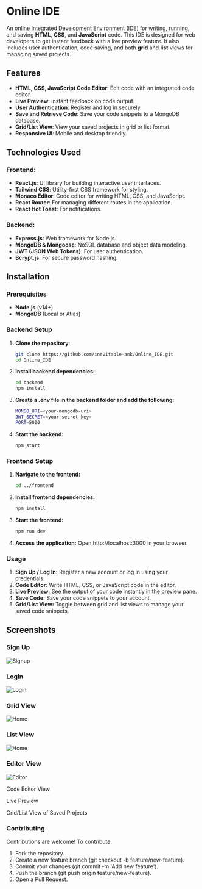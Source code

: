 # Online IDE

An online Integrated Development Environment (IDE) for writing, running, and saving **HTML**, **CSS**, and **JavaScript** code. This IDE is designed for web developers to get instant feedback with a live preview feature. It also includes user authentication, code saving, and both **grid** and **list** views for managing saved projects.

## Features

- **HTML, CSS, JavaScript Code Editor**: Edit code with an integrated code editor.
- **Live Preview**: Instant feedback on code output.
- **User Authentication**: Register and log in securely.
- **Save and Retrieve Code**: Save your code snippets to a MongoDB database.
- **Grid/List View**: View your saved projects in grid or list format.
- **Responsive UI**: Mobile and desktop friendly.

## Technologies Used

### Frontend:
- **React.js**: UI library for building interactive user interfaces.
- **Tailwind CSS**: Utility-first CSS framework for styling.
- **Monaco Editor**: Code editor for writing HTML, CSS, and JavaScript.
- **React Router**: For managing different routes in the application.
- **React Hot Toast**: For notifications.

### Backend:
- **Express.js**: Web framework for Node.js.
- **MongoDB & Mongoose**: NoSQL database and object data modeling.
- **JWT (JSON Web Tokens)**: For user authentication.
- **Bcrypt.js**: For secure password hashing.

## Installation

### Prerequisites

- **Node.js** (v14+)
- **MongoDB** (Local or Atlas)

### Backend Setup

1. **Clone the repository**:
   ```bash
   git clone https://github.com/inevitable-ank/Online_IDE.git
   cd Online_IDE
   ````


2. **Install backend dependencies:**:
    ```bash
    cd backend
    npm install
    ````

3. **Create a .env file in the backend folder and add the following:**
    ```bash
    MONGO_URI=<your-mongodb-uri>
    JWT_SECRET=<your-secret-key>
    PORT=5000
    ````

4. **Start the backend:**
    ```bash
    npm start
    ````

### Frontend Setup

1. **Navigate to the frontend:**
    ```bash
    cd ../frontend
    ````
    
2. **Install frontend dependencies:**
    ```bash
    npm install
    ````

3. **Start the frontend:**
    ```bash
    npm run dev
    ````

4. **Access the application:**
Open http://localhost:3000 in your browser.

### Usage

1. **Sign Up / Log In:** Register a new account or log in using your credentials.
2. **Code Editor:** Write HTML, CSS, or JavaScript code in the editor.
3. **Live Preview:** See the output of your code instantly in the preview pane.
4. **Save Code:** Save your code snippets to your account.
5. **Grid/List View:** Toggle between grid and list views to manage your saved code snippets.

## Screenshots

### Sign Up
![Signup](./frontend/IDE/src/Screenshots/SignUP.png)

### Login
![Login](./frontend/IDE/src/Screenshots/Login.png)

### Grid View
![Home](./frontend/IDE/src/Screenshots/GridView_Home.png)

### List View
![Home](./frontend/IDE/src/Screenshots/ListView_Home.png)

### Editor View
![Editor](./frontend/IDE/src/Screenshots/Editor.png)

Code Editor View

Live Preview

Grid/List View of Saved Projects

### Contributing
Contributions are welcome! To contribute:

1. Fork the repository.
2. Create a new feature branch (git checkout -b feature/new-feature).
3. Commit your changes (git commit -m 'Add new feature').
4. Push the branch (git push origin feature/new-feature).
5. Open a Pull Request.